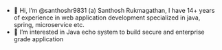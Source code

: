 - 👋 Hi, I’m @santhoshr9831 (a) Santhosh Rukmagathan,  I have 14+ years of experience in web application development specialized in java, spring, microservice etc.
- 👀 I’m interested in Java echo system to build secure and enterprise grade application


<!---
santhoshr9831/santhoshr9831 is a ✨ special ✨ repository because its `README.md` (this file) appears on your GitHub profile.
You can click the Preview link to take a look at your changes.
--->
